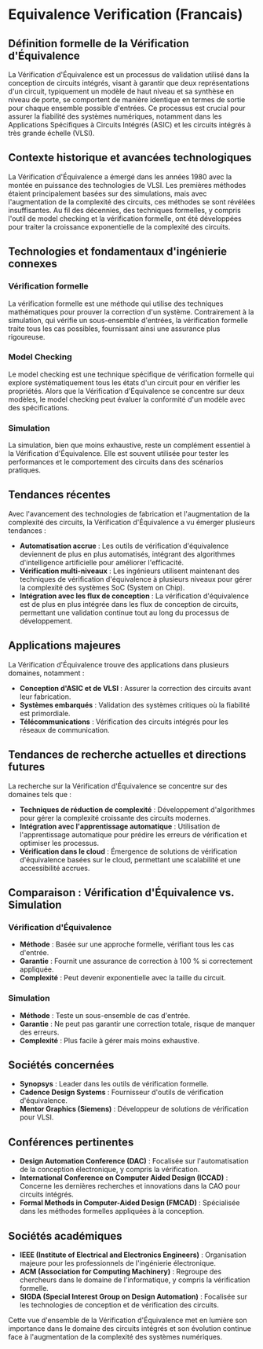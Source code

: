 # Equivalence Verification (Francais)

## Définition formelle de la Vérification d'Équivalence

La Vérification d'Équivalence est un processus de validation utilisé dans la conception de circuits intégrés, visant à garantir que deux représentations d'un circuit, typiquement un modèle de haut niveau et sa synthèse en niveau de porte, se comportent de manière identique en termes de sortie pour chaque ensemble possible d'entrées. Ce processus est crucial pour assurer la fiabilité des systèmes numériques, notamment dans les Applications Spécifiques à Circuits Intégrés (ASIC) et les circuits intégrés à très grande échelle (VLSI).

## Contexte historique et avancées technologiques

La Vérification d'Équivalence a émergé dans les années 1980 avec la montée en puissance des technologies de VLSI. Les premières méthodes étaient principalement basées sur des simulations, mais avec l'augmentation de la complexité des circuits, ces méthodes se sont révélées insuffisantes. Au fil des décennies, des techniques formelles, y compris l'outil de model checking et la vérification formelle, ont été développées pour traiter la croissance exponentielle de la complexité des circuits.

## Technologies et fondamentaux d'ingénierie connexes

### Vérification formelle

La vérification formelle est une méthode qui utilise des techniques mathématiques pour prouver la correction d'un système. Contrairement à la simulation, qui vérifie un sous-ensemble d'entrées, la vérification formelle traite tous les cas possibles, fournissant ainsi une assurance plus rigoureuse.

### Model Checking

Le model checking est une technique spécifique de vérification formelle qui explore systématiquement tous les états d'un circuit pour en vérifier les propriétés. Alors que la Vérification d'Équivalence se concentre sur deux modèles, le model checking peut évaluer la conformité d'un modèle avec des spécifications.

### Simulation

La simulation, bien que moins exhaustive, reste un complément essentiel à la Vérification d'Équivalence. Elle est souvent utilisée pour tester les performances et le comportement des circuits dans des scénarios pratiques.

## Tendances récentes

Avec l'avancement des technologies de fabrication et l'augmentation de la complexité des circuits, la Vérification d'Équivalence a vu émerger plusieurs tendances :

- **Automatisation accrue** : Les outils de vérification d'équivalence deviennent de plus en plus automatisés, intégrant des algorithmes d'intelligence artificielle pour améliorer l'efficacité.
- **Vérification multi-niveaux** : Les ingénieurs utilisent maintenant des techniques de vérification d'équivalence à plusieurs niveaux pour gérer la complexité des systèmes SoC (System on Chip).
- **Intégration avec les flux de conception** : La vérification d'équivalence est de plus en plus intégrée dans les flux de conception de circuits, permettant une validation continue tout au long du processus de développement.

## Applications majeures

La Vérification d'Équivalence trouve des applications dans plusieurs domaines, notamment :

- **Conception d'ASIC et de VLSI** : Assurer la correction des circuits avant leur fabrication.
- **Systèmes embarqués** : Validation des systèmes critiques où la fiabilité est primordiale.
- **Télécommunications** : Vérification des circuits intégrés pour les réseaux de communication.

## Tendances de recherche actuelles et directions futures

La recherche sur la Vérification d'Équivalence se concentre sur des domaines tels que :

- **Techniques de réduction de complexité** : Développement d'algorithmes pour gérer la complexité croissante des circuits modernes.
- **Intégration avec l'apprentissage automatique** : Utilisation de l'apprentissage automatique pour prédire les erreurs de vérification et optimiser les processus.
- **Vérification dans le cloud** : Émergence de solutions de vérification d'équivalence basées sur le cloud, permettant une scalabilité et une accessibilité accrues.

## Comparaison : Vérification d'Équivalence vs. Simulation

### Vérification d'Équivalence

- **Méthode** : Basée sur une approche formelle, vérifiant tous les cas d'entrée.
- **Garantie** : Fournit une assurance de correction à 100 % si correctement appliquée.
- **Complexité** : Peut devenir exponentielle avec la taille du circuit.

### Simulation

- **Méthode** : Teste un sous-ensemble de cas d'entrée.
- **Garantie** : Ne peut pas garantir une correction totale, risque de manquer des erreurs.
- **Complexité** : Plus facile à gérer mais moins exhaustive.

## Sociétés concernées

- **Synopsys** : Leader dans les outils de vérification formelle.
- **Cadence Design Systems** : Fournisseur d'outils de vérification d'équivalence.
- **Mentor Graphics (Siemens)** : Développeur de solutions de vérification pour VLSI.

## Conférences pertinentes

- **Design Automation Conference (DAC)** : Focalisée sur l'automatisation de la conception électronique, y compris la vérification.
- **International Conference on Computer Aided Design (ICCAD)** : Concerne les dernières recherches et innovations dans la CAO pour circuits intégrés.
- **Formal Methods in Computer-Aided Design (FMCAD)** : Spécialisée dans les méthodes formelles appliquées à la conception.

## Sociétés académiques

- **IEEE (Institute of Electrical and Electronics Engineers)** : Organisation majeure pour les professionnels de l'ingénierie électronique.
- **ACM (Association for Computing Machinery)** : Regroupe des chercheurs dans le domaine de l'informatique, y compris la vérification formelle.
- **SIGDA (Special Interest Group on Design Automation)** : Focalisée sur les technologies de conception et de vérification des circuits.

Cette vue d'ensemble de la Vérification d'Équivalence met en lumière son importance dans le domaine des circuits intégrés et son évolution continue face à l'augmentation de la complexité des systèmes numériques.